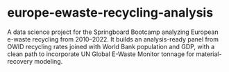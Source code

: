 # europe-ewaste-recycling-analysis
A data science project for the Springboard Bootcamp analyzing European e-waste recycling from 2010–2022. It builds an analysis-ready panel from OWID recycling rates joined with World Bank population and GDP, with a clean path to incorporate UN Global E-Waste Monitor tonnage for material-recovery modeling.
